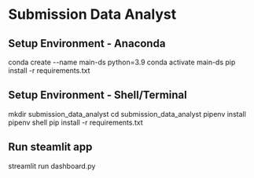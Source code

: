 # Submission Data Analyst

## Setup Environment - Anaconda
conda create --name main-ds python=3.9
conda activate main-ds
pip install -r requirements.txt

## Setup Environment - Shell/Terminal
mkdir submission_data_analyst
cd submission_data_analyst
pipenv install
pipenv shell
pip install -r requirements.txt

## Run steamlit app
streamlit run dashboard.py
